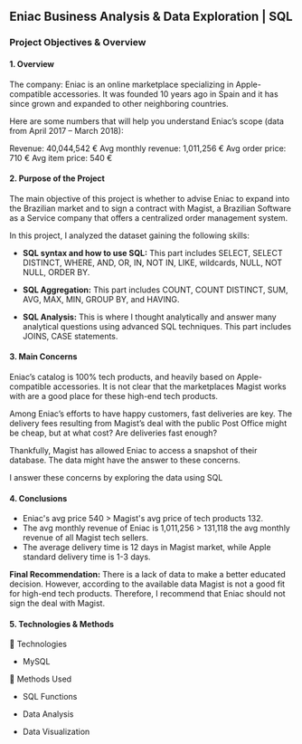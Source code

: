 ## Eniac Business Analysis  & Data Exploration | SQL

### Project Objectives & Overview
#### 1. Overview
The company: Eniac is an online marketplace specializing in Apple-compatible accessories. It was founded 10 years ago in Spain and it has since grown and expanded to other neighboring countries.

Here are some numbers that will help you understand Eniac’s scope (data from April 2017 – March 2018):

Revenue: 40,044,542 €
Avg monthly revenue: 1,011,256 €
Avg order price: 710 €
Avg item price: 540 €

#### 2. Purpose of the Project

The main objective of this project is whether to advise Eniac to expand into the Brazilian market and to sign a contract with Magist, a Brazilian Software as a Service company that offers a centralized order management system.

In this project, I analyzed the dataset gaining the following skills:

- **SQL syntax and how to use SQL:** This part includes SELECT, SELECT DISTINCT, WHERE, AND, OR, IN, NOT IN, LIKE, wildcards, NULL, NOT NULL, ORDER BY.

- **SQL Aggregation:**  This part includes COUNT, COUNT DISTINCT, SUM, AVG, MAX, MIN, GROUP BY, and HAVING.

- **SQL Analysis:** This is where I thought analytically and answer many analytical questions using advanced SQL techniques. This part includes JOINS, CASE statements.

#### 3. Main Concerns

Eniac’s catalog is 100% tech products, and heavily based on Apple-compatible accessories. It is not clear that the marketplaces Magist works with are a good place for these high-end tech products.

Among Eniac’s efforts to have happy customers, fast deliveries are key. The delivery fees resulting from Magist’s deal with the public Post Office might be cheap, but at what cost? Are deliveries fast enough?

Thankfully, Magist has allowed Eniac to access a snapshot of their database. The data might have the answer to these concerns.

I answer these concerns by exploring the data using SQL

#### 4. Conclusions

- Eniac's avg price 540 > Magist's avg price of tech products 132.
- The avg monthly revenue of Eniac is 1,011,256 > 131,118 the avg monthly revenue of all Magist tech sellers.
- The average delivery time is 12 days in Magist market, while Apple standard delivery time is 1-3 days.

**Final Recommendation:** 
There is a lack of data to make a better educated decision. However, according to the available data Magist is not a good fit for high-end tech products. Therefore, I recommend that Eniac should not sign the deal with Magist.


#### 5. Technologies & Methods

📌 Technologies

- MySQL

📌 Methods Used

- SQL Functions

- Data Analysis

- Data Visualization
